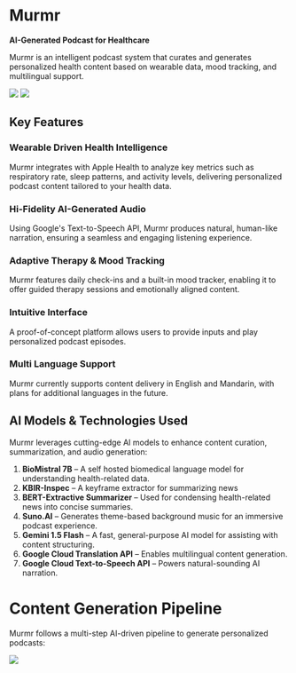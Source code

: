 # Murmr

**AI-Generated Podcast for Healthcare**

Murmr is an intelligent podcast system that curates and generates personalized health content based on wearable data, mood tracking, and multilingual support.

<img src="https://github.com/user-attachments/assets/3e6d8e8e-fd29-4d42-b5be-0f85c769712c"/>

<img src="https://github.com/user-attachments/assets/472e1059-55fe-4a38-a2ce-59cdd78fb28c"/>

## Key Features

### Wearable Driven Health Intelligence

Murmr integrates with Apple Health to analyze key metrics such as respiratory rate, sleep patterns, and activity levels, delivering personalized podcast content tailored to your health data.

### Hi-Fidelity AI-Generated Audio

Using Google's Text-to-Speech API, Murmr produces natural, human-like narration, ensuring a seamless and engaging listening experience.

### Adaptive Therapy & Mood Tracking

Murmr features daily check-ins and a built-in mood tracker, enabling it to offer guided therapy sessions and emotionally aligned content.

### Intuitive Interface

A proof-of-concept platform allows users to provide inputs and play personalized podcast episodes.

### Multi Language Support

Murmr currently supports content delivery in English and Mandarin, with plans for additional languages in the future.

## AI Models & Technologies Used

Murmr leverages cutting-edge AI models to enhance content curation, summarization, and audio generation:

1. **BioMistral 7B** – A self hosted biomedical language model for understanding health-related data.
2. **KBIR-Inspec** – A keyframe extractor for summarizing news
3. **BERT-Extractive Summarizer** – Used for condensing health-related news into concise summaries.
4. **Suno.AI** – Generates theme-based background music for an immersive podcast experience.
5. **Gemini 1.5 Flash** – A fast, general-purpose AI model for assisting with content structuring.
6. **Google Cloud Translation API** – Enables multilingual content generation.
7. **Google Cloud Text-to-Speech API** – Powers natural-sounding AI narration.

# Content Generation Pipeline

Murmr follows a multi-step AI-driven pipeline to generate personalized podcasts:

<img src="https://github.com/user-attachments/assets/bcd39a7a-7774-4d83-bf05-6ca721b2cf28"/>
